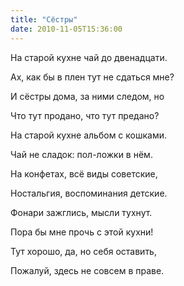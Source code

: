 ```yaml
---
title: "Сёстры"
date: 2010-11-05T15:36:00
---
```


На старой кухне чай до двенадцати.

Ах, как бы в плен тут не сдаться мне?

И сёстры дома, за ними следом, но

Что тут продано, что тут предано?



На старой кухне альбом с кошками.

Чай не сладок: пол-ложки в нём.

На конфетах, всё виды советские,

Ностальгия, воспоминания детские.



Фонари зажглись, мысли тухнут.

Пора бы мне прочь с этой кухни!

Тут хорошо, да, но себя оставить,

Пожалуй, здесь не совсем в праве.
